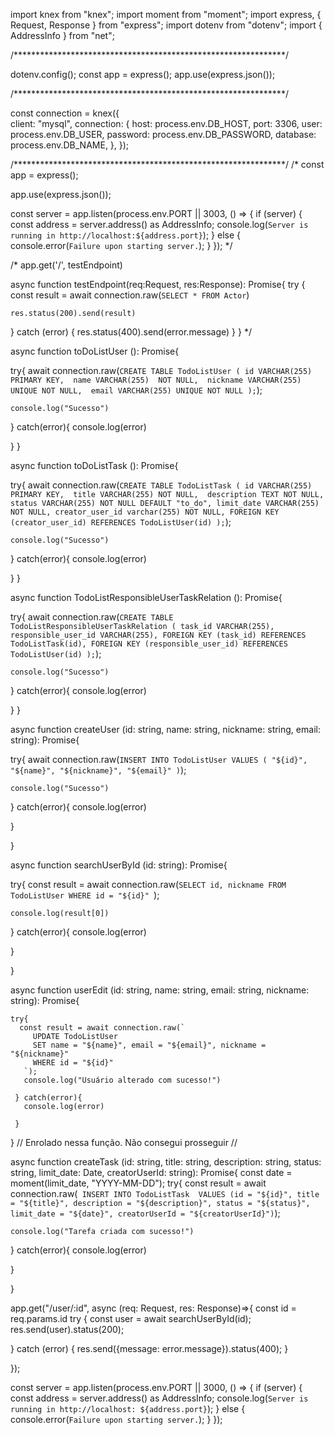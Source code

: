


import knex from "knex";
import moment from "moment";
import express, { Request, Response } from "express";
import dotenv from "dotenv";
import { AddressInfo } from "net";


/**************************************************************/

dotenv.config();
const app = express();
app.use(express.json());



/**************************************************************/

const connection = knex({   
  client: "mysql",
  connection: {
    host: process.env.DB_HOST,
    port: 3306,
    user: process.env.DB_USER,
    password: process.env.DB_PASSWORD,
    database: process.env.DB_NAME,
  },
});

/**************************************************************/
/*
const app = express();

app.use(express.json());

const server = app.listen(process.env.PORT || 3003, () => {
  if (server) {
    const address = server.address() as AddressInfo;
    console.log(`Server is running in http://localhost:${address.port}`);
  } else {
    console.error(`Failure upon starting server.`);
  }
});
*/

/*
app.get('/', testEndpoint)

async function testEndpoint(req:Request, res:Response): Promise<void>{
  try {
    const result = await connection.raw(`
      SELECT * FROM Actor
    `)

    res.status(200).send(result)
  } catch (error) {
    res.status(400).send(error.message)
  }
}
*/

async function toDoListUser (): Promise<void>{

  try{
    await connection.raw(`
      CREATE TABLE TodoListUser (
      id VARCHAR(255) PRIMARY KEY, 
      name VARCHAR(255)  NOT NULL, 
      nickname VARCHAR(255) UNIQUE NOT NULL, 
      email VARCHAR(255) UNIQUE NOT NULL
    );
    `);

    console.log("Sucesso")

  } catch(error){
    console.log(error)

  }
}



async function toDoListTask (): Promise<void>{

  try{
    await connection.raw(`
    CREATE TABLE TodoListTask (
      id VARCHAR(255) PRIMARY KEY, 
      title VARCHAR(255) NOT NULL, 
      description TEXT NOT NULL, 
      status VARCHAR(255) NOT NULL DEFAULT "to_do",
      limit_date VARCHAR(255) NOT NULL,
      creator_user_id varchar(255) NOT NULL,
      FOREIGN KEY (creator_user_id) REFERENCES TodoListUser(id)
  );
    `);

    console.log("Sucesso")

  } catch(error){
    console.log(error)

  }
}


async function TodoListResponsibleUserTaskRelation (): Promise<void>{

  try{
    await connection.raw(`
      CREATE TABLE TodoListResponsibleUserTaskRelation (
      task_id VARCHAR(255),
      responsible_user_id VARCHAR(255),
      FOREIGN KEY (task_id) REFERENCES TodoListTask(id),
      FOREIGN KEY (responsible_user_id) REFERENCES TodoListUser(id)
  );
    `);

    console.log("Sucesso")

  } catch(error){
    console.log(error)

  }
}

async function createUser (id: string, name: string, nickname: string, email: string): Promise<void>{

  try{
    await connection.raw(`
      INSERT INTO TodoListUser VALUES (
        "${id}",
        "${name}",
        "${nickname}",
        "${email}"
      )
    `);

    console.log("Sucesso")

  } catch(error){
    console.log(error)

  }

}

async function searchUserById (id: string): Promise<any>{

  try{
   const result = await connection.raw(`
    SELECT id, nickname FROM TodoListUser
    WHERE id = "${id}" 
    `);

    console.log(result[0])
    

  } catch(error){
    console.log(error)

  }

}

async function userEdit (id: string, name: string, email: string, nickname: string): Promise<void>{
  
    try{
      const result = await connection.raw(`
         UPDATE TodoListUser
         SET name = "${name}", email = "${email}", nickname = "${nickname}"
         WHERE id = "${id}"
       `);
       console.log("Usuário alterado com sucesso!")
       
     } catch(error){
       console.log(error)
   
     }
  
}
// Enrolado nessa função. Não consegui prosseguir // 

async function createTask (id: string, title: string, description: string, status: string,  limit_date: Date, creatorUserId: string): Promise<void>{
   const date = moment(limit_date, "YYYY-MM-DD");
  try{
    const result = await connection.raw(`
    INSERT INTO TodoListTask 
    VALUES (id = "${id}", title = "${title}", description = "${description}", status = "${status}", limit_date = "${date}", creatorUserId = "${creatorUserId}")`);
     
    console.log("Tarefa criada com sucesso!")
     
   } catch(error){
     console.log(error)
 
   }

}

app.get("/user/:id", async (req: Request, res: Response)=>{
  const id = req.params.id
try {
  const user = await searchUserById(id);
  res.send(user).status(200);

} catch (error) {
  res.send({message: error.message}).status(400);
}

});

  
const server = app.listen(process.env.PORT || 3000, () => {
  if (server) {
  const address = server.address() as AddressInfo;
  console.log(`Server is running in http://localhost: ${address.port}`);
  } else {
  console.error(`Failure upon starting server.`);
  }
 });
